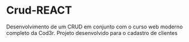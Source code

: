 # Crud-REACT
Desenvolvimento de um CRUD em conjunto com o curso web moderno completo da Cod3r.
Projeto desenvolvido para o cadastro de clientes

